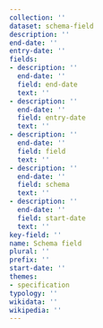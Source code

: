 ```yaml
---
collection: ''
dataset: schema-field
description: ''
end-date: ''
entry-date: ''
fields:
- description: ''
  end-date: ''
  field: end-date
  text: ''
- description: ''
  end-date: ''
  field: entry-date
  text: ''
- description: ''
  end-date: ''
  field: field
  text: ''
- description: ''
  end-date: ''
  field: schema
  text: ''
- description: ''
  end-date: ''
  field: start-date
  text: ''
key-field: ''
name: Schema field
plural: ''
prefix: ''
start-date: ''
themes:
- specification
typology: ''
wikidata: ''
wikipedia: ''
---
```

